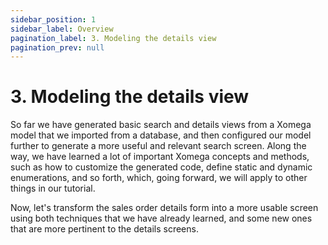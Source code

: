 ```yaml
---
sidebar_position: 1
sidebar_label: Overview
pagination_label: 3. Modeling the details view
pagination_prev: null
---
```


# 3. Modeling the details view

So far we have generated basic search and details views from a Xomega model that we imported from a database, and then configured our model further to generate a more useful and relevant search screen. Along the way, we have learned a lot of important Xomega concepts and methods, such as how to customize the generated code, define static and dynamic enumerations, and so forth, which, going forward, we will apply to other things in our tutorial.

Now, let's transform the sales order details form into a more usable screen using both techniques that we have already learned, and some new ones that are more pertinent to the details screens.
